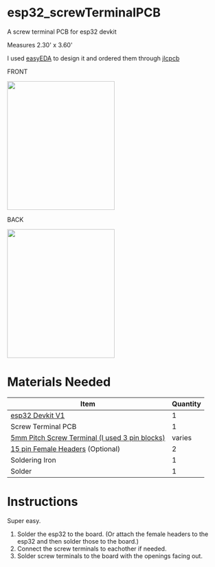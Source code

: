 # esp32_screwTerminalPCB
A screw terminal PCB for esp32 devkit

Measures 2.30' x 3.60'

I used [easyEDA](https://easyeda.com/) to design it and ordered them through [jlcpcb](https://jlcpcb.com/)

FRONT

<img src="https://user-images.githubusercontent.com/94538153/183753937-2bc4e62a-a60d-4bc8-b45a-eea92f3010f5.png" width="250" height="300"/>

BACK 

<img src="https://user-images.githubusercontent.com/94538153/183754061-b83c9a71-68de-43d8-beae-84ac39ab09e6.png" width="250" height="300"/>

# Materials Needed
| Item  | Quantity |
| ------------- | ------------- |
| [esp32 Devkit V1](https://www.amazon.com/ESP-WROOM-32-Development-Microcontroller-Integrated-Compatible/dp/B08D5ZD528/ref=pd_lpo_3?pd_rd_i=B08D5ZD528&th=1)  | 1 |
| Screw Terminal PCB | 1 |
| [5mm Pitch Screw Terminal (I used 3 pin blocks)](https://www.amazon.com/dp/B07H5G7GC6?psc=1&ref=ppx_yo2ov_dt_b_product_details) | varies |
| [15 pin Female Headers](https://www.amazon.com/dp/B074HVBTZ4?psc=1&ref=ppx_yo2ov_dt_b_product_details) (Optional) | 2 |
| Soldering Iron | 1 |
| Solder | 1 |

# Instructions
Super easy.
1. Solder the esp32 to the board. (Or attach the female headers to the esp32 and then solder those to the board.)
2. Connect the screw terminals to eachother if needed.
3. Solder screw terminals to the board with the openings facing out.

